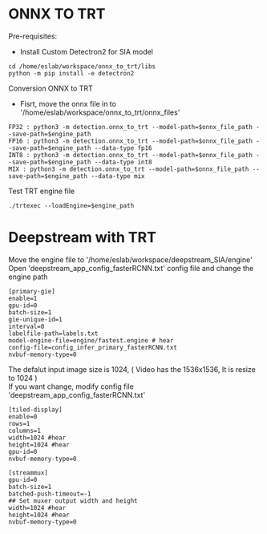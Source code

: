 # ONNX TO TRT
Pre-requisites:
 - Install Custom Detectron2 for SIA model
```
cd /home/eslab/workspace/onnx_to_trt/libs
python -m pip install -e detectron2
```
Conversion ONNX to TRT
- Fisrt, move the onnx file in to '/home/eslab/workspace/onnx_to_trt/onnx_files'
```
FP32 : python3 -m detection.onnx_to_trt --model-path=$onnx_file_path --save-path=$engine_path
FP16 : python3 -m detection.onnx_to_trt --model-path=$onnx_file_path --save-path=$engine_path --data-type fp16
INT8 : python3 -m detection.onnx_to_trt --model-path=$onnx_file_path --save-path=$engine_path --data-type int8
MIX : python3 -m detection.onnx_to_trt --model-path=$onnx_file_path --save-path=$engine_path --data-type mix
```

Test TRT engine file
```
./trtexec --loadEngine=$engine_path
```

# Deepstream with TRT
Move the engine file to '/home/eslab/workspace/deepstream_SIA/engine'   
Open 'deepstream_app_config_fasterRCNN.txt' config file and change the engine path

```
[primary-gie]
enable=1
gpu-id=0
batch-size=1
gie-unique-id=1
interval=0
labelfile-path=labels.txt
model-engine-file=engine/fastest.engine # hear
config-file=config_infer_primary_fasterRCNN.txt
nvbuf-memory-type=0
```

The defalut input image size is 1024,  ( Video has the 1536x1536, It is resize to 1024 )   
If you want change, modify config file 'deepstream_app_config_fasterRCNN.txt'
```
[tiled-display]
enable=0
rows=1
columns=1
width=1024 #hear
height=1024 #hear
gpu-id=0
nvbuf-memory-type=0

[streammux]
gpu-id=0
batch-size=1
batched-push-timeout=-1
## Set muxer output width and height
width=1024 #hear
height=1024 #hear
nvbuf-memory-type=0
```



